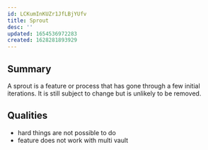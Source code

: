 ```yaml
---
id: LCKumInKUZr1JfLBjYUfv
title: Sprout
desc: ''
updated: 1654536972283
created: 1628281893929
---
```


## Summary

A sprout is a feature or process that has gone through a few initial iterations. It is still subject to change but is unlikely to be removed.

## Qualities
- hard things are not possible to do
- feature does not work with multi vault
